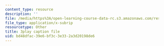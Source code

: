 ```yaml
---
content_type: resource
description: ''
file: /media/https%3A/open-learning-course-data-rc.s3.amazonaws.com/res-9-003-brains-minds-and-machines-summer-course-summer-2015/bd48dfac39e6bf3c3e332a3d20198de6_GGakcLdPWl4.srt
file_type: application/x-subrip
resourcetype: Other
title: 3play caption file
uid: bd48dfac-39e6-bf3c-3e33-2a3d20198de6
---
```

